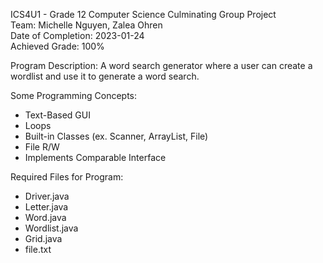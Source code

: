 ICS4U1 - Grade 12 Computer Science Culminating Group Project\
Team: Michelle Nguyen, Zalea Ohren\
Date of Completion: 2023-01-24\
Achieved Grade: 100%

Program Description: A word search generator where a user can create a wordlist and use it to generate a word search.

Some Programming Concepts:
- Text-Based GUI
- Loops
- Built-in Classes (ex. Scanner, ArrayList, File)
- File R/W
- Implements Comparable Interface

Required Files for Program:
- Driver.java
- Letter.java
- Word.java
- Wordlist.java
- Grid.java
- file.txt

